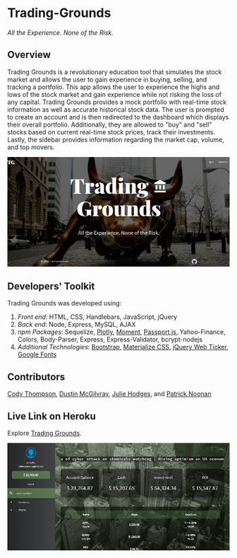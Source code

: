 # Trading-Grounds
*All the Experience. None of the Risk.*

## Overview
Trading Grounds is a revolutionary education tool that simulates the stock market and allows the user to gain experience in buying, selling, and tracking a portfolio.  This app allows the user to experience the highs and lows of the stock market and gain experience while not risking the loss of any capital.  Trading Grounds provides a mock portfolio with real-time stock information as well as accurate historical stock data. The user is prompted to create an account and is then redirected to the dashboard which displays their overall portfolio.  Additionally, they are allowed to "buy" and "sell" stocks based on current real-time stock prices, track their investments.  Lastly, the sidebar provides information regarding the market cap, volume, and top movers.

![front-page-screenshot](public/img/front-page-screenshot.png)

## Developers' Toolkit
Trading Grounds was developed using:
1. *Front end*: HTML, CSS, Handlebars, JavaScript, jQuery
2. *Back end*: Node, Express, MySQL, AJAX
3. *npm Packages*: Sequelize, [Plotly](https://plot.ly/javascript/), [Moment](https://momentjs.com/), [Passport.js](http://www.passportjs.org/), Yahoo-Finance, Colors, Body-Parser, Express, Express-Validator, bcrypt-nodejs
4. *Additional Technologies*: [Bootstrap](http://getbootstrap.com/), [Materialize CSS](https://materializecss.com/), [jQuery Web Ticker](https://maze.digital/webticker/), [Google Fonts](https://fonts.google.com/)

## Contributors
[Cody Thompson](https://github.com/cdt12988), [Dustin McGilvray](https://github.com/DustinMcGilvray), [Julie Hodges](https://github.com/jivinjules), and [Patrick Noonan](https://github.com/pnoonan32)

## Live Link on Heroku
Explore [Trading Grounds](https://radiant-coast-91135.herokuapp.com/stocks/movers/nasdaq).

![tg-screenshot](public/img/tg-screenshot.png)

